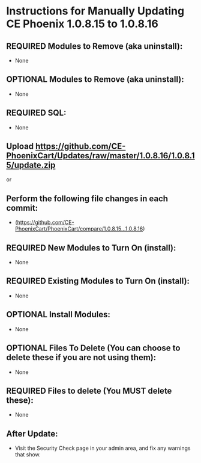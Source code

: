 # Instructions for Manually Updating CE Phoenix 1.0.8.15 to 1.0.8.16
## REQUIRED Modules to Remove (aka uninstall):
* None

## OPTIONAL  Modules to Remove (aka uninstall):
* None

## REQUIRED SQL:
* None

## Upload https://github.com/CE-PhoenixCart/Updates/raw/master/1.0.8.16/1.0.8.15/update.zip
or
## Perform the following file changes in each commit:
* (https://github.com/CE-PhoenixCart/PhoenixCart/compare/1.0.8.15...1.0.8.16)

## REQUIRED New Modules to Turn On (install):
* None

## REQUIRED Existing Modules to Turn On (install):
* None

## OPTIONAL Install Modules:
* None

## OPTIONAL Files To Delete (You can choose to delete these if you are not using them):
* None

## REQUIRED Files to delete (You MUST delete these):
* None

## After Update:
* Visit the Security Check page in your admin area, and fix any warnings that show.  
